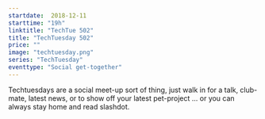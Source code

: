```yaml
---
startdate:  2018-12-11
starttime: "19h"
linktitle: "TechTue 502"
title: "TechTuesday 502"
price: ""
image: "techtuesday.png"
series: "TechTuesday"
eventtype: "Social get-together"
---
```


Techtuesdays are a social meet-up sort of thing, just walk in for a talk, club-mate, latest news, or to show off your latest pet-project ... or you can always stay home and read slashdot.
